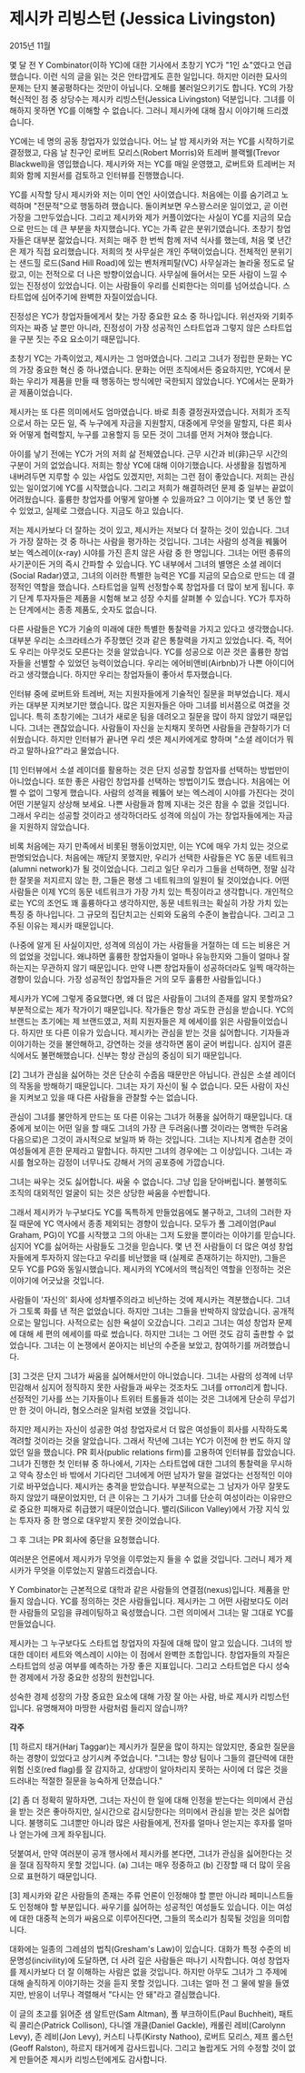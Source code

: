 # 제시카 리빙스턴 (Jessica Livingston)

2015년 11월

몇 달 전 Y Combinator(이하 YC)에 대한 기사에서 초창기 YC가 "1인 쇼"였다고 언급했습니다. 이런 식의 글을 읽는 것은 안타깝게도 흔한 일입니다. 하지만 이러한 묘사의 문제는 단지 불공평하다는 것만이 아닙니다. 오해를 불러일으키기도 합니다. YC의 가장 혁신적인 점 중 상당수는 제시카 리빙스턴(Jessica Livingston) 덕분입니다. 그녀를 이해하지 못하면 YC를 이해할 수 없습니다. 그러니 제시카에 대해 잠시 이야기해 드리겠습니다.

YC에는 네 명의 공동 창업자가 있었습니다. 어느 날 밤 제시카와 저는 YC를 시작하기로 결정했고, 다음 날 친구인 로버트 모리스(Robert Morris)와 트레버 블랙웰(Trevor Blackwell)을 영입했습니다. 제시카와 저는 YC를 매일 운영했고, 로버트와 트레버는 저희와 함께 지원서를 검토하고 인터뷰를 진행했습니다.

YC를 시작할 당시 제시카와 저는 이미 연인 사이였습니다. 처음에는 이를 숨기려고 노력하며 "전문적"으로 행동하려 했습니다. 돌이켜보면 우스꽝스러운 일이었고, 곧 이런 가장을 그만두었습니다. 그리고 제시카와 제가 커플이었다는 사실이 YC를 지금의 모습으로 만드는 데 큰 부분을 차지했습니다. YC는 가족 같은 분위기였습니다. 초창기 창업자들은 대부분 젊었습니다. 저희는 매주 한 번씩 함께 저녁 식사를 했는데, 처음 몇 년간은 제가 직접 요리했습니다. 저희의 첫 사무실은 개인 주택이었습니다. 전체적인 분위기는 샌드힐 로드(Sand Hill Road)에 있는 벤처캐피탈(VC) 사무실과는 놀라울 정도로 달랐고, 이는 전적으로 더 나은 방향이었습니다. 사무실에 들어서는 모든 사람이 느낄 수 있는 진정성이 있었습니다. 이는 사람들이 우리를 신뢰한다는 의미를 넘어섰습니다. 스타트업에 심어주기에 완벽한 자질이었습니다.

진정성은 YC가 창업자들에게서 찾는 가장 중요한 요소 중 하나입니다. 위선자와 기회주의자는 짜증 날 뿐만 아니라, 진정성이 가장 성공적인 스타트업과 그렇지 않은 스타트업을 구분 짓는 주요 요소이기 때문입니다.

초창기 YC는 가족이었고, 제시카는 그 엄마였습니다. 그리고 그녀가 정립한 문화는 YC의 가장 중요한 혁신 중 하나였습니다. 문화는 어떤 조직에서든 중요하지만, YC에서 문화는 우리가 제품을 만들 때 행동하는 방식에만 국한되지 않았습니다. YC에서는 문화가 곧 제품이었습니다.

제시카는 또 다른 의미에서도 엄마였습니다. 바로 최종 결정권자였습니다. 저희가 조직으로서 하는 모든 일, 즉 누구에게 자금을 지원할지, 대중에게 무엇을 말할지, 다른 회사와 어떻게 협력할지, 누구를 고용할지 등 모든 것이 그녀를 먼저 거쳐야 했습니다.

아이를 낳기 전에는 YC가 거의 저희 삶 전체였습니다. 근무 시간과 비(非)근무 시간의 구분이 거의 없었습니다. 저희는 항상 YC에 대해 이야기했습니다. 사생활을 침범하게 내버려두면 지루할 수 있는 사업도 있겠지만, 저희는 그런 점이 좋았습니다. 저희는 관심 있는 일이었기에 YC를 시작했습니다. 그리고 저희가 해결하려던 문제 중 일부는 끝없이 어려웠습니다. 훌륭한 창업자를 어떻게 알아볼 수 있을까요? 그 이야기는 몇 년 동안 할 수 있었고, 실제로 그랬습니다. 지금도 하고 있습니다.

저는 제시카보다 더 잘하는 것이 있고, 제시카는 저보다 더 잘하는 것이 있습니다. 그녀가 가장 잘하는 것 중 하나는 사람을 평가하는 것입니다. 그녀는 사람의 성격을 꿰뚫어 보는 엑스레이(x-ray) 시야를 가진 흔치 않은 사람 중 한 명입니다. 그녀는 어떤 종류의 사기꾼이든 거의 즉시 간파할 수 있습니다. YC 내부에서 그녀의 별명은 소셜 레이더(Social Radar)였고, 그녀의 이러한 특별한 능력은 YC를 지금의 모습으로 만드는 데 결정적인 역할을 했습니다. 스타트업을 일찍 선정할수록 창업자를 더 많이 보게 됩니다. 후기 단계 투자자들은 제품을 시험해 보고 성장 수치를 살펴볼 수 있습니다. YC가 투자하는 단계에서는 종종 제품도, 숫자도 없습니다.

다른 사람들은 YC가 기술의 미래에 대한 특별한 통찰력을 가지고 있다고 생각했습니다. 대부분 우리는 소크라테스가 주장했던 것과 같은 통찰력을 가지고 있었습니다. 즉, 적어도 우리는 아무것도 모른다는 것을 알았습니다. YC를 성공으로 이끈 것은 훌륭한 창업자들을 선별할 수 있었던 능력이었습니다. 우리는 에어비앤비(Airbnb)가 나쁜 아이디어라고 생각했습니다. 하지만 우리는 창업자들이 좋아서 투자했습니다.

인터뷰 중에 로버트와 트레버, 저는 지원자들에게 기술적인 질문을 퍼부었습니다. 제시카는 대부분 지켜보기만 했습니다. 많은 지원자들은 아마 그녀를 비서쯤으로 여겼을 것입니다. 특히 초창기에는 그녀가 새로운 팀을 데려오고 질문을 많이 하지 않았기 때문입니다. 그녀는 괜찮았습니다. 사람들이 자신을 눈치채지 못하면 사람들을 관찰하기가 더 쉬웠습니다. 하지만 인터뷰가 끝나면 우리 셋은 제시카에게로 향하며 "소셜 레이더가 뭐라고 말하나요?"라고 물었습니다.

[1]
인터뷰에서 소셜 레이더를 활용하는 것은 단지 성공할 창업자를 선택하는 방법만이 아니었습니다. 또한 좋은 사람인 창업자를 선택하는 방법이기도 했습니다. 처음에는 어쩔 수 없이 그렇게 했습니다. 사람의 성격을 꿰뚫어 보는 엑스레이 시야를 가진다는 것이 어떤 기분일지 상상해 보세요. 나쁜 사람들과 함께 지내는 것은 참을 수 없을 것입니다. 그래서 우리는 성공할 것이라고 생각하더라도 성격에 의심이 가는 창업자들에게는 자금을 지원하지 않았습니다.

비록 처음에는 자기 만족에서 비롯된 행동이었지만, 이는 YC에 매우 가치 있는 것으로 판명되었습니다. 처음에는 깨닫지 못했지만, 우리가 선택한 사람들은 YC 동문 네트워크(alumni network)가 될 것이었습니다. 그리고 일단 우리가 그들을 선택하면, 정말 심각한 잘못을 저지르지 않는 한, 그들은 평생 그 네트워크의 일원이 될 것이었습니다. 어떤 사람들은 이제 YC의 동문 네트워크가 가장 가치 있는 특징이라고 생각합니다. 개인적으로는 YC의 조언도 꽤 훌륭하다고 생각하지만, 동문 네트워크는 확실히 가장 가치 있는 특징 중 하나입니다. 그 규모의 집단치고는 신뢰와 도움의 수준이 놀랍습니다. 그리고 그 주된 이유는 제시카 때문입니다.

(나중에 알게 된 사실이지만, 성격에 의심이 가는 사람들을 거절하는 데 드는 비용은 거의 없었을 것입니다. 왜냐하면 훌륭한 창업자들이 얼마나 유능한지와 그들이 얼마나 잘하는지는 무관하지 않기 때문입니다. 만약 나쁜 창업자들이 성공하더라도 일찍 매각하는 경향이 있습니다. 가장 성공적인 창업자들은 거의 모두 훌륭한 사람들입니다.)

제시카가 YC에 그렇게 중요했다면, 왜 더 많은 사람들이 그녀의 존재를 알지 못할까요? 부분적으로는 제가 작가이기 때문입니다. 작가들은 항상 과도한 관심을 받습니다. YC의 브랜드는 초기에는 제 브랜드였고, 저희 지원자들은 제 에세이를 읽은 사람들이었습니다. 하지만 또 다른 이유가 있습니다. 제시카는 관심을 받는 것을 싫어합니다. 기자들과 이야기하는 것을 불안해하고, 강연하는 것을 생각하면 몸이 굳어 버립니다. 심지어 결혼식에서도 불편해했습니다. 신부는 항상 관심의 중심이 되기 때문입니다.

[2]
그녀가 관심을 싫어하는 것은 단순히 수줍음 때문만은 아닙니다. 관심은 소셜 레이더의 작동을 방해하기 때문입니다. 그녀는 자기 자신이 될 수 없습니다. 모든 사람이 자신을 지켜보고 있을 때 다른 사람들을 관찰할 수는 없습니다.

관심이 그녀를 불안하게 만드는 또 다른 이유는 그녀가 허풍을 싫어하기 때문입니다. 대중에게 보이는 어떤 일을 할 때도 그녀의 가장 큰 두려움(나쁠 것이라는 명백한 두려움 다음으로)은 그것이 과시적으로 보일까 봐 하는 것입니다. 그녀는 지나치게 겸손한 것이 여성들에게 흔한 문제라고 말합니다. 하지만 그녀의 경우에는 그 이상입니다. 그녀는 과시를 혐오하는 감정이 너무나도 강해서 거의 공포증에 가깝습니다.

그녀는 싸우는 것도 싫어합니다. 싸울 수 없습니다. 그냥 입을 닫아버립니다. 불행히도 조직의 대외적인 얼굴이 되는 것은 상당한 싸움을 수반합니다.

그래서 제시카가 누구보다도 YC를 독특하게 만들었음에도 불구하고, 그녀의 그러한 자질 때문에 YC 역사에서 종종 제외되는 경향이 있습니다. 모두가 폴 그레이엄(Paul Graham, PG)이 YC를 시작했고 그의 아내는 그저 도왔을 뿐이라는 이야기를 믿습니다. 심지어 YC를 싫어하는 사람들도 그것을 믿습니다. 몇 년 전 사람들이 더 많은 여성 창업자들에게 투자하지 않는다고 우리를 비난했을 때 (실제로 존재하기는 하지만), 그들은 모두 YC를 PG와 동일시했습니다. 제시카의 YC에서의 핵심적인 역할을 인정하는 것은 이야기에 어긋났을 것입니다.

사람들이 '자신의' 회사에 성차별주의라고 비난하는 것에 제시카는 격분했습니다. 그녀가 그토록 화를 낸 적은 없었습니다. 하지만 그녀는 그들을 반박하지 않았습니다. 공개적으로는 말입니다. 사적으로는 심한 욕설이 오갔습니다. 그리고 그녀는 여성 창업자 문제에 대해 세 편의 에세이를 따로 썼습니다. 하지만 그녀는 그 어떤 것도 감히 출판할 수 없었습니다. 그녀는 이 논쟁에서 쏟아지는 비난의 수준을 보았고, 참여하기를 꺼려했습니다.

[3]
그것은 단지 그녀가 싸움을 싫어해서만이 아니었습니다. 그녀는 사람의 성격에 너무 민감해서 심지어 정직하지 못한 사람들과 싸우는 것조차도 그녀를 оттол리게 합니다. 선정적인 기사를 쓰는 기자들이나 트위터 트롤들과 섞이는 것은 그녀에게 단순히 무섭기만 한 것이 아니라, 혐오스러운 일처럼 보였을 것입니다.

하지만 제시카는 자신이 성공한 여성 창업자로서 더 많은 여성들이 회사를 시작하도록 격려할 것이라는 것을 알았습니다. 그래서 작년에 그녀는 YC가 이전에 한 번도 하지 않았던 일을 했습니다. PR 회사(public relations firm)를 고용하여 인터뷰를 잡았습니다. 그녀가 진행한 첫 인터뷰 중 하나에서, 기자는 스타트업에 대한 그녀의 통찰력을 무시하고 약속 장소인 바 밖에서 기다리던 그녀에게 어떤 남자가 말을 걸었다는 선정적인 이야기로 바꾸었습니다. 제시카는 충격을 받았습니다. 부분적으로는 그 남자가 아무 잘못도 하지 않았기 때문이었지만, 더 큰 이유는 그 기사가 그녀를 단순히 여성이라는 이유만으로 중요한 피해자로 취급했기 때문이었습니다. 밸리(Silicon Valley)에서 가장 지식 있는 투자자 중 한 명으로 대우받지 못한 것이었습니다.

그 후 그녀는 PR 회사에 중단을 요청했습니다.

여러분은 언론에서 제시카가 무엇을 이루었는지 들을 수 없을 것입니다. 그러니 제가 제시카가 무엇을 이루었는지 말씀드리겠습니다.

Y Combinator는 근본적으로 대학과 같은 사람들의 연결점(nexus)입니다. 제품을 만들지 않습니다. YC를 정의하는 것은 사람들입니다. 제시카는 그 어떤 사람보다도 이러한 사람들의 모임을 큐레이팅하고 육성했습니다. 그런 의미에서 그녀는 말 그대로 YC를 만들었습니다.

제시카는 그 누구보다도 스타트업 창업자의 자질에 대해 많이 알고 있습니다. 그녀의 방대한 데이터 세트와 엑스레이 시야는 이 점에서 완벽한 조합입니다. 창업자들의 자질은 스타트업의 성공 여부를 예측하는 가장 좋은 지표입니다. 그리고 스타트업은 다시 성숙한 경제에서 가장 중요한 성장의 원천입니다.

성숙한 경제 성장의 가장 중요한 요소에 대해 가장 잘 아는 사람, 바로 제시카 리빙스턴입니다. 유명해져야 마땅한 사람처럼 들리지 않습니까?

**각주**

[1] 하르지 태거(Harj Taggar)는 제시카가 질문을 많이 하지는 않았지만, 중요한 질문을 하는 경향이 있었다고 상기시켜 주었습니다.
"그녀는 항상 팀이나 그들의 결단력에 대한 위험 신호(red flag)를 잘 감지하고, 상대방이 알아차리지 못하는 사이에 더 많은 것을 드러내는 적절한 질문을 능숙하게 던졌습니다."

[2] 좀 더 정확히 말하자면, 그녀는 자신이 한 일에 대해 인정을 받는다는 의미에서 관심을 받는 것은 좋아하지만, 실시간으로 감시당한다는 의미에서 관심을 받는 것은 싫어합니다.
불행히도 그녀뿐만 아니라 많은 사람들에게, 전자를 얼마나 얻는지는 후자를 얼마나 얻는가에 크게 좌우됩니다.

덧붙여서, 만약 여러분이 공개 행사에서 제시카를 본다면, 그녀가 관심을 싫어한다는 것을 절대 짐작하지 못할 것입니다. (a) 그녀는 매우 정중하고 (b) 긴장할 때 더 많이 웃음으로 표현하기 때문입니다.

[3] 제시카와 같은 사람들의 존재는 주류 언론이 인정해야 할 뿐만 아니라 페미니스트들도 인정해야 할 부분입니다. 싸우기를 싫어하는 성공적인 여성들도 있습니다. 이는 여성에 대한 대중적 논의가 싸움으로 이루어진다면, 그들의 목소리가 침묵될 것임을 의미합니다.

대화에는 일종의 그레셤의 법칙(Gresham's Law)이 있습니다. 대화가 특정 수준의 비문명성(incivility)에 도달하면, 더 사려 깊은 사람들은 떠나기 시작합니다. 여성 창업자를 제시카보다 더 잘 이해하는 사람은 없을 것입니다. 하지만 아무도 그녀가 그 주제에 대해 솔직하게 이야기하는 것을 듣지 못할 것입니다. 그녀는 얼마 전 그 물에 발을 들였지만, 반응이 너무나 격렬해서 "다시는 안 돼"라고 결심했습니다.

이 글의 초고를 읽어준 샘 알트만(Sam Altman), 폴 부크하이트(Paul Buchheit), 패트릭 콜리슨(Patrick Collison), 다니엘 개클(Daniel Gackle), 캐롤린 레비(Carolynn Levy), 존 레비(Jon Levy), 커스티 나투(Kirsty Nathoo), 로버트 모리스, 제프 롤스턴(Geoff Ralston), 하르지 태거에게 감사드립니다. 그리고 놀랍게도 거의 수정할 것이 없게 만들어준 제시카 리빙스턴에게도 감사합니다.